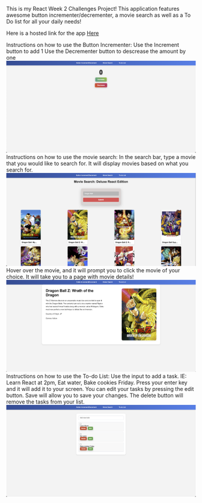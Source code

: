 This is my React Week 2 Challenges Project! This application features awesome button incrementer/decrementer, a movie search 
as well as a To Do list for all your daily needs!

Here is a hosted link for the app [Here](https://reactweek2-ac4e4e231efe.herokuapp.com/)

Instructions on how to use the Button Incrementer: 
Use the Increment button to add 1 
Use the Decrementer button to descrease the amount by one
![alt text](image.png)
Instructions on how to use the movie search: 
In the search bar, type a movie that you would like to search for. It will display movies based on what you search for.
![alt text](image-1.png)
Hover over the movie, and it will prompt you to click the movie of your choice. It will take you to a page with movie details!
![alt text](image-3.png)
Instructions on how to use the To-do List:
Use the input to add a task. IE: Learn React at 2pm, Eat water, Bake cookies Friday. 
Press your enter key and it will add it to your screen. 
You can edit your tasks by pressing the edit button. Save will allow you to save your changes. 
The delete button will remove the tasks from your list. 
![alt text](image-2.png)